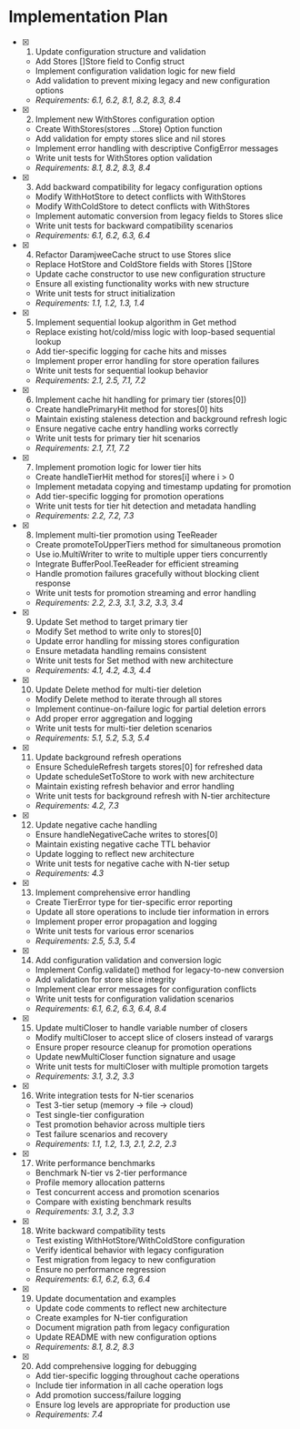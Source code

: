 # Implementation Plan

- [x] 1. Update configuration structure and validation
  - Add Stores []Store field to Config struct
  - Implement configuration validation logic for new field
  - Add validation to prevent mixing legacy and new configuration options
  - _Requirements: 6.1, 6.2, 8.1, 8.2, 8.3, 8.4_

- [x] 2. Implement new WithStores configuration option
  - Create WithStores(stores ...Store) Option function
  - Add validation for empty stores slice and nil stores
  - Implement error handling with descriptive ConfigError messages
  - Write unit tests for WithStores option validation
  - _Requirements: 8.1, 8.2, 8.3, 8.4_

- [x] 3. Add backward compatibility for legacy configuration options
  - Modify WithHotStore to detect conflicts with WithStores
  - Modify WithColdStore to detect conflicts with WithStores
  - Implement automatic conversion from legacy fields to Stores slice
  - Write unit tests for backward compatibility scenarios
  - _Requirements: 6.1, 6.2, 6.3, 6.4_

- [x] 4. Refactor DaramjweeCache struct to use Stores slice
  - Replace HotStore and ColdStore fields with Stores []Store
  - Update cache constructor to use new configuration structure
  - Ensure all existing functionality works with new structure
  - Write unit tests for struct initialization
  - _Requirements: 1.1, 1.2, 1.3, 1.4_

- [x] 5. Implement sequential lookup algorithm in Get method
  - Replace existing hot/cold/miss logic with loop-based sequential lookup
  - Add tier-specific logging for cache hits and misses
  - Implement proper error handling for store operation failures
  - Write unit tests for sequential lookup behavior
  - _Requirements: 2.1, 2.5, 7.1, 7.2_

- [x] 6. Implement cache hit handling for primary tier (stores[0])
  - Create handlePrimaryHit method for stores[0] hits
  - Maintain existing staleness detection and background refresh logic
  - Ensure negative cache entry handling works correctly
  - Write unit tests for primary tier hit scenarios
  - _Requirements: 2.1, 7.1, 7.2_

- [x] 7. Implement promotion logic for lower tier hits
  - Create handleTierHit method for stores[i] where i > 0
  - Implement metadata copying and timestamp updating for promotion
  - Add tier-specific logging for promotion operations
  - Write unit tests for tier hit detection and metadata handling
  - _Requirements: 2.2, 7.2, 7.3_

- [x] 8. Implement multi-tier promotion using TeeReader
  - Create promoteToUpperTiers method for simultaneous promotion
  - Use io.MultiWriter to write to multiple upper tiers concurrently
  - Integrate BufferPool.TeeReader for efficient streaming
  - Handle promotion failures gracefully without blocking client response
  - Write unit tests for promotion streaming and error handling
  - _Requirements: 2.2, 2.3, 3.1, 3.2, 3.3, 3.4_

- [x] 9. Update Set method to target primary tier
  - Modify Set method to write only to stores[0]
  - Update error handling for missing stores configuration
  - Ensure metadata handling remains consistent
  - Write unit tests for Set method with new architecture
  - _Requirements: 4.1, 4.2, 4.3, 4.4_

- [x] 10. Update Delete method for multi-tier deletion
  - Modify Delete method to iterate through all stores
  - Implement continue-on-failure logic for partial deletion errors
  - Add proper error aggregation and logging
  - Write unit tests for multi-tier deletion scenarios
  - _Requirements: 5.1, 5.2, 5.3, 5.4_

- [x] 11. Update background refresh operations
  - Ensure ScheduleRefresh targets stores[0] for refreshed data
  - Update scheduleSetToStore to work with new architecture
  - Maintain existing refresh behavior and error handling
  - Write unit tests for background refresh with N-tier architecture
  - _Requirements: 4.2, 7.3_

- [x] 12. Update negative cache handling
  - Ensure handleNegativeCache writes to stores[0]
  - Maintain existing negative cache TTL behavior
  - Update logging to reflect new architecture
  - Write unit tests for negative cache with N-tier setup
  - _Requirements: 4.3_

- [x] 13. Implement comprehensive error handling
  - Create TierError type for tier-specific error reporting
  - Update all store operations to include tier information in errors
  - Implement proper error propagation and logging
  - Write unit tests for various error scenarios
  - _Requirements: 2.5, 5.3, 5.4_

- [x] 14. Add configuration validation and conversion logic
  - Implement Config.validate() method for legacy-to-new conversion
  - Add validation for store slice integrity
  - Implement clear error messages for configuration conflicts
  - Write unit tests for configuration validation scenarios
  - _Requirements: 6.1, 6.2, 6.3, 6.4, 8.4_

- [x] 15. Update multiCloser to handle variable number of closers
  - Modify multiCloser to accept slice of closers instead of varargs
  - Ensure proper resource cleanup for promotion operations
  - Update newMultiCloser function signature and usage
  - Write unit tests for multiCloser with multiple promotion targets
  - _Requirements: 3.1, 3.2, 3.3_

- [x] 16. Write integration tests for N-tier scenarios
  - Test 3-tier setup (memory → file → cloud)
  - Test single-tier configuration
  - Test promotion behavior across multiple tiers
  - Test failure scenarios and recovery
  - _Requirements: 1.1, 1.2, 1.3, 2.1, 2.2, 2.3_

- [x] 17. Write performance benchmarks
  - Benchmark N-tier vs 2-tier performance
  - Profile memory allocation patterns
  - Test concurrent access and promotion scenarios
  - Compare with existing benchmark results
  - _Requirements: 3.1, 3.2, 3.3_

- [x] 18. Write backward compatibility tests
  - Test existing WithHotStore/WithColdStore configuration
  - Verify identical behavior with legacy configuration
  - Test migration from legacy to new configuration
  - Ensure no performance regression
  - _Requirements: 6.1, 6.2, 6.3, 6.4_

- [x] 19. Update documentation and examples
  - Update code comments to reflect new architecture
  - Create examples for N-tier configuration
  - Document migration path from legacy configuration
  - Update README with new configuration options
  - _Requirements: 8.1, 8.2, 8.3_

- [x] 20. Add comprehensive logging for debugging
  - Add tier-specific logging throughout cache operations
  - Include tier information in all cache operation logs
  - Add promotion success/failure logging
  - Ensure log levels are appropriate for production use
  - _Requirements: 7.4_